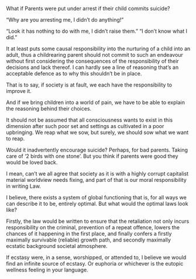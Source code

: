 What if Parents were put under arrest if their child commits suicide?

“Why are you arresting me, I didn’t do anything!”

“Look it has nothing to do with me, I didn’t raise them.”
“I don’t know what I did.”

It at least puts some causal responsibility into the nurturing of a child into an adult, thus a childrearing parent should not commit to such an endeavour without first considering the consequences of the responsibility of their decisions and lack thereof. I can hardly see a line of reasoning that’s an acceptable defence as to why this shouldn’t be in place.

That is to say, if society is at fault, we each have the responsibility to improve it.

And if we bring children into a world of pain, we have to be able to explain the reasoning behind their choices.

 

It should not be assumed that all consciousness wants to exist in this dimension after such poor set and settings as cultivated in a poor upbringing. We reap what we sow, but surely, we should sow what we want to reap.

 

Would it inadvertently encourage suicide? Perhaps, for bad parents. Taking care of ‘2 birds with one stone’. But you think if parents were good they would be loved back.

I mean, can’t we all agree that society as it is with a highly corrupt capitalist material worldview needs fixing, and part of that is our moral responsibility in writing Law.

 

I believe, there exists a system of global functioning that is, for all ways we can describe it to be, entirely optimal. But what would the optimal laws look like?

Firstly, the law would be written to ensure that the retaliation not only incurs responsibility on the criminal, prevention of a repeat offence, lowers the chances of it happening in the first place, and finally confers a firstly maximally survivable (reliable) growth path, and secondly maximally ecstatic background societal atmosphere.

 

If ecstasy were, in a sense, worshipped, or attended to, I believe we would find an infinite source of ecstasy. Or euphoria or whichever is the eutopic wellness feeling in your language.